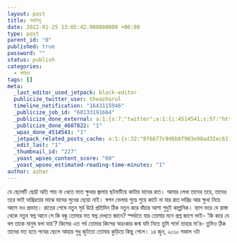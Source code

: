 ```yaml
---
layout: post
title: পথশিশু
date: 2022-01-25 13:05:42.000000000 +06:00
type: post
parent_id: "0"
published: true
password: ""
status: publish
categories:
  - কবিতা
tags: []
meta:
  _last_editor_used_jetpack: block-editor
  publicize_twitter_user: theazharul
  timeline_notification: "1643115946"
  _publicize_job_id: "68133191664"
  _publicize_done_external: a:1:{s:7:"twitter";a:1:{i:4514541;s:57:"https://twitter.com/theazharul/status/1485962099285278723";}}
  _publicize_done_4607822: "1"
  _wpas_done_4514541: "1"
  _jetpack_related_posts_cache: a:1:{s:32:"8f6677c9d6b0f903e98ad32ec61f8deb";a:2:{s:7:"expires";i:1643413628;s:7:"payload";a:3:{i:0;a:1:{s:2:"id";i:7;}i:1;a:1:{s:2:"id";i:109;}i:2;a:1:{s:2:"id";i:73;}}}}
  _edit_last: "1"
  _thumbnail_id: "227"
  _yoast_wpseo_content_score: "60"
  _yoast_wpseo_estimated-reading-time-minutes: "1"
author: azhar
---
```


যে ছেলেটি ছোট্ট অতি পায় না খেতে ভাত
ক্ষুধার জ্বালায় ছটফটিয়ে কাটায় যাদের রাত।
আমার লেখা তাদের তরে, তাদের তরে ভাই
দারিদ্রতার মাঝে যাদের সুখের ছোয়া নাই।
স্বপন ভেলায় শুয়ে শুয়ে কাটে না যার রাত
দারিদ্র আর ক্ষুধা নিয়ে আসে নও প্রভাত।
রাতের শেষে নতুন সূর্য উঠে প্রতিদিন ঠিক
নতুন করে বাঁচার আশা শুধুই কাল্পনিক।
ব্যাগ ভরে যে রাস্তা থেকে নতুন স্বপ্ন আনে
সে কি বন্ধু তোমার মত স্বপ্ন দেখতে জানে?
স্পর্ধাতে যার তোমার মনে প্রশ্ন জাগে ভাই-
‘কি করে যে বল তাকে মানুষ বলা যায়’?
কিসের এত গর্ব তোমার কিসের অহংকার
জন্ম যদি নিতে তুমি গর্ভে তাহার মা’র-
তুমিও ঠিক তাদের মত হতে পথের ছেলে
আহার শুধু জুটতো তোমার কুড়িয়ে কিছু পেলে।
১৪ জুন, ২০১০ সকাল ৭টা
